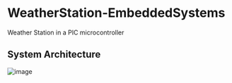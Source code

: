 # WeatherStation-EmbeddedSystems
 Weather Station in a PIC microcontroller
 
 ## System Architecture
 
 ![image](https://user-images.githubusercontent.com/60743836/181848981-acbd9021-a628-4deb-9f8a-bd9e90914917.png)

